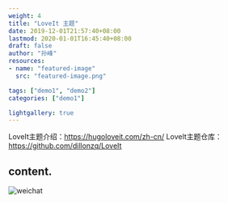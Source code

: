 ```yaml
---
weight: 4
title: "LoveIt 主题"
date: 2019-12-01T21:57:40+08:00
lastmod: 2020-01-01T16:45:40+08:00
draft: false
author: "孙峰"
resources:
- name: "featured-image"
  src: "featured-image.png"

tags: ["demo1", "demo2"]
categories: ["demo1"]

lightgallery: true
---
```


LoveIt主题介绍：https://hugoloveit.com/zh-cn/
LoveIt主题仓库：https://github.com/dillonzq/LoveIt

<!--more-->
## content.

![weichat](/images/weichat_sfeng_.png "公众号")